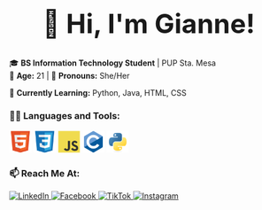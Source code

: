 <h1 align="center" style="font-size: 3rem;">👋 Hi, I'm Gianne!</h1>


🎓 **BS Information Technology Student** | PUP Sta. Mesa  
🔢 **Age:** 21 | 🌸 **Pronouns:** She/Her

🌱 **Currently Learning:** Python, Java, HTML, CSS


### 🧑‍💻 Languages and Tools:
<p align="left">
    <img src="https://raw.githubusercontent.com/devicons/devicon/master/icons/html5/html5-original.svg" alt="HTML5" width="40" height="40"/>
    <img src="https://raw.githubusercontent.com/devicons/devicon/master/icons/css3/css3-original.svg" alt="CSS3" width="40" height="40"/>
    <img src="https://raw.githubusercontent.com/devicons/devicon/master/icons/javascript/javascript-original.svg" alt="JavaScript" width="40" height="40"/>
    <img src="https://raw.githubusercontent.com/devicons/devicon/master/icons/c/c-original.svg" alt="C" width="40" height="40"/>
    <img src="https://raw.githubusercontent.com/devicons/devicon/master/icons/python/python-original.svg" alt="Python" width="40" height="40"/>
</p>


### 📫 Reach Me At:
<p align="left">
  <a href="https://www.linkedin.com/in/gianne-dasco/" target="_blank">
    <img src="https://cdn.jsdelivr.net/gh/devicons/devicon/icons/linkedin/linkedin-original.svg" alt="LinkedIn" width="40" height="40"/>
  </a>
  <a href="https://www.facebook.com/GigiDasco20" target="_blank">
    <img src="https://upload.wikimedia.org/wikipedia/commons/1/1b/Facebook_icon.svg" alt="Facebook" width="40" height="40"/>
  </a>
  <a href="https://www.tiktok.com/@crizzleeeedsc?_t=ZS-8ts4hnZvVpf&_r=1" target="_blank">
    <img src="https://upload.wikimedia.org/wikipedia/en/a/a9/TikTok_logo.svg" alt="TikTok" width="40" height="40"/>
  </a>
  <a href="https://www.instagram.com/crizzledsc?igsh=aXl6OWxycGttOGQy" target="_blank">
    <img src="https://upload.wikimedia.org/wikipedia/commons/a/a5/Instagram_icon.png" alt="Instagram" width="40" height="40"/>
  </a>
</p>


